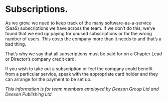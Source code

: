# Subscriptions.

As we grow, we need to keep track of the many software-as-a-service (SaaS) subscriptions we have across the team. If we don’t do this, we’ve found that we end up paying for unused subscriptions or for the wrong number of users. This costs the company more than it needs to and that’s a bad thing.

That’s why we say that all subscriptions must be paid for on a Chapter Lead or Director’s company credit card. 

If you wish to take out a subscription or feel the company could benefit from a particular service, speak with the appropriate card holder and they can arrange for the payment to be set up. 

_This information is for team members employed by Deeson Group Ltd and Deeson Publishing Ltd._